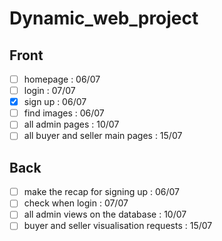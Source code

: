 # Dynamic_web_project

## Front
- [ ] homepage : 06/07
- [ ] login : 07/07
- [X] sign up : 06/07
- [ ] find images : 06/07
- [ ] all admin pages : 10/07
- [ ] all buyer and seller main pages : 15/07

## Back
- [ ] make the recap for signing up : 06/07
- [ ] check when login : 07/07
- [ ] all admin views on the database : 10/07
- [ ] buyer and seller visualisation requests : 15/07
